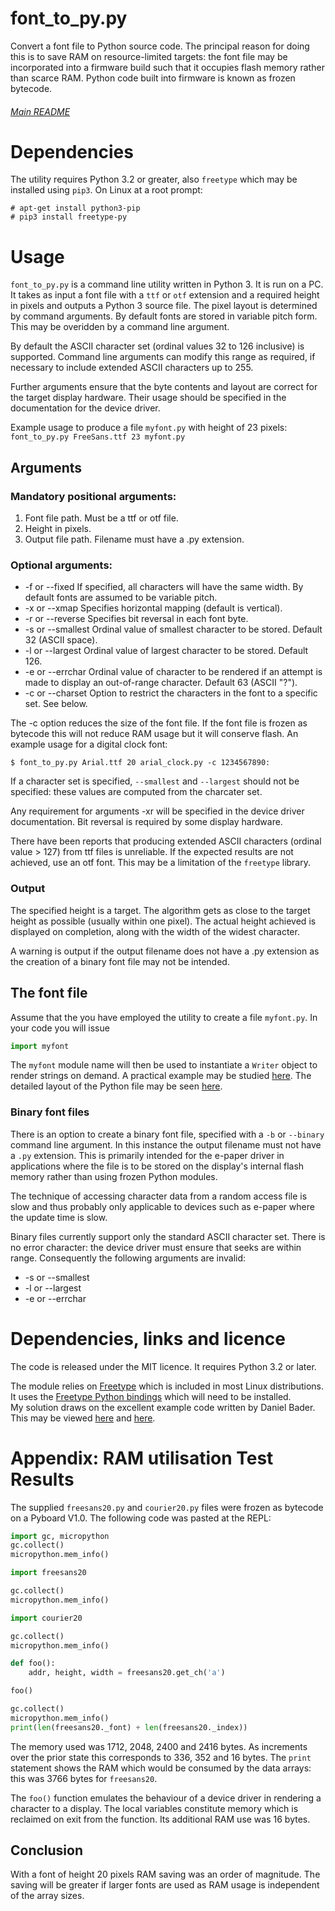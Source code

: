 # font_to_py.py

Convert a font file to Python source code. The principal reason for doing this
is to save RAM on resource-limited targets: the font file may be incorporated
into a firmware build such that it occupies flash memory rather than scarce
RAM. Python code built into firmware is known as frozen bytecode.

###### [Main README](./README.md)

# Dependencies

The utility requires Python 3.2 or greater, also `freetype` which may be
installed using `pip3`. On Linux at a root prompt:

```shell
# apt-get install python3-pip
# pip3 install freetype-py
```

# Usage

`font_to_py.py` is a command line utility written in Python 3. It is run on a
PC. It takes as input a font file with a `ttf` or `otf` extension and a
required height in pixels and outputs a Python 3 source file. The pixel layout
is determined by command arguments. By default fonts are stored in variable
pitch form. This may be overidden by a command line argument.

By default the ASCII character set (ordinal values 32 to 126 inclusive) is
supported. Command line arguments can modify this range as required, if
necessary to include extended ASCII characters up to 255.

Further arguments ensure that the byte contents and layout are correct for the
target display hardware. Their usage should be specified in the documentation
for the device driver.

Example usage to produce a file `myfont.py` with height of 23 pixels:  
`font_to_py.py FreeSans.ttf 23 myfont.py`

## Arguments

### Mandatory positional arguments:

 1. Font file path. Must be a ttf or otf file.
 2. Height in pixels.
 3. Output file path. Filename must have a .py extension.

### Optional arguments:

 * -f or --fixed If specified, all characters will have the same width. By
 default fonts are assumed to be variable pitch.
 * -x or --xmap Specifies horizontal mapping (default is vertical).
 * -r or --reverse Specifies bit reversal in each font byte.
 * -s or --smallest Ordinal value of smallest character to be stored. Default
 32 (ASCII space).
 * -l or --largest Ordinal value of largest character to be stored. Default 126.
 * -e or --errchar Ordinal value of character to be rendered if an attempt is
 made to display an out-of-range character. Default 63 (ASCII "?").
 * -c or --charset Option to restrict the characters in the font to a specific
 set. See below.

The -c option reduces the size of the font file. If the font file is frozen as
bytecode this will not reduce RAM usage but it will conserve flash. An example
usage for a digital clock font:

```shell
$ font_to_py.py Arial.ttf 20 arial_clock.py -c 1234567890:
```
If a character set is specified, `--smallest` and `--largest` should not be
specified: these values are computed from the charcater set.

Any requirement for arguments -xr will be specified in the device driver
documentation. Bit reversal is required by some display hardware.

There have been reports that producing extended ASCII characters (ordinal
value > 127) from ttf files is unreliable. If the expected results are not
achieved, use an otf font. This may be a limitation of the `freetype` library.

### Output

The specified height is a target. The algorithm gets as close to the target
height as possible (usually within one pixel). The actual height achieved is
displayed on completion, along with the width of the widest character.

A warning is output if the output filename does not have a .py extension as the
creation of a binary font file may not be intended.

## The font file

Assume that the you have employed the utility to create a file `myfont.py`. In
your code you will issue

```python
import myfont
```

The `myfont` module name will then be used to instantiate a `Writer` object
to render strings on demand. A practical example may be studied
[here](./writer/writer_demo.py).
The detailed layout of the Python file may be seen [here](./writer/DRIVERS.md).

### Binary font files

There is an option to create a binary font file, specified with a `-b` or
`--binary` command line argument. In this instance the output filename must
not have a `.py` extension. This is primarily intended for the e-paper driver
in applications where the file is to be stored on the display's internal flash
memory rather than using frozen Python modules.

The technique of accessing character data from a random access file is slow
and thus probably only applicable to devices such as e-paper where the update
time is slow.

Binary files currently support only the standard ASCII character set. There is
no error character: the device driver must ensure that seeks are within range.
Consequently the following arguments are invalid:

 * -s or --smallest
 * -l or --largest
 * -e or --errchar

# Dependencies, links and licence

The code is released under the MIT licence. It requires Python 3.2 or later.

The module relies on [Freetype](https://www.freetype.org/) which is included in most Linux distributions.  
It uses the [Freetype Python bindings](http://freetype-py.readthedocs.io/en/latest/index.html)
which will need to be installed.  
My solution draws on the excellent example code written by Daniel Bader. This
may be viewed [here](https://dbader.org/blog/monochrome-font-rendering-with-freetype-and-python) and [here](https://gist.github.com/dbader/5488053).

# Appendix: RAM utilisation Test Results

The supplied `freesans20.py` and `courier20.py` files were frozen as bytecode
on a Pyboard V1.0. The following code was pasted at the REPL:

```python
import gc, micropython
gc.collect()
micropython.mem_info()

import freesans20

gc.collect()
micropython.mem_info()

import courier20

gc.collect()
micropython.mem_info()

def foo():
    addr, height, width = freesans20.get_ch('a')

foo()

gc.collect()
micropython.mem_info()
print(len(freesans20._font) + len(freesans20._index))
```

The memory used was 1712, 2048, 2400 and 2416 bytes. As increments over the
prior state this corresponds to 336, 352 and 16 bytes. The `print` statement
shows the RAM which would be consumed by the data arrays: this was 3766 bytes
for `freesans20`.

The `foo()` function emulates the behaviour of a device driver in rendering a
character to a display. The local variables constitute memory which is
reclaimed on exit from the function. Its additional RAM use was 16 bytes.

## Conclusion

With a font of height 20 pixels RAM saving was an order of magnitude. The
saving will be greater if larger fonts are used as RAM usage is independent of
the array sizes.
